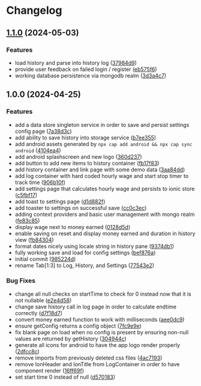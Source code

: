 # Changelog

## [1.1.0](https://github.com/TheQueenIsDead/loot-logger/compare/app-v1.0.0...app-v1.1.0) (2024-05-03)


### Features

* load history and parse into history log ([37984d9](https://github.com/TheQueenIsDead/loot-logger/commit/37984d97b7580eedaf484a69fbd15a0dd83a55cb))
* provide user feedback on failed login / register ([eb575f6](https://github.com/TheQueenIsDead/loot-logger/commit/eb575f6c3771efdabb87c375f297707f88354a99))
* working database persistence via mongodb realm ([3d3a4c7](https://github.com/TheQueenIsDead/loot-logger/commit/3d3a4c71fd7383800933bd627a940ea5276700c2))

## 1.0.0 (2024-04-25)


### Features

* add a data store singleton service in order to save and persist settings config page ([7a38d3c](https://github.com/TheQueenIsDead/loot-logger/commit/7a38d3cad75fc421b055ab8cd862c3b02a0acbc0))
* add ability to save history into storage service ([b7ee355](https://github.com/TheQueenIsDead/loot-logger/commit/b7ee355762e2a3b66143506885ed20f0e817ae94))
* add android assets generated by `npx cap add android && npx cap sync android` ([4104ea4](https://github.com/TheQueenIsDead/loot-logger/commit/4104ea4b5aa1eaf8c6dc708b31ae48eb4753031e))
* add android splashscreen and new logo ([360d237](https://github.com/TheQueenIsDead/loot-logger/commit/360d23707754d2f165838c18a539ad360e8aa87e))
* add button to add new items to history container ([fb17f83](https://github.com/TheQueenIsDead/loot-logger/commit/fb17f83c222d221b4418d0a22b67f088ff593946))
* add history container and link page with some demo data ([3aa84dd](https://github.com/TheQueenIsDead/loot-logger/commit/3aa84dd1ec9c45c958d79e339d8da19861aba5cb))
* add log container with hard coded hourly wage and start stop timer to track time ([906b10f](https://github.com/TheQueenIsDead/loot-logger/commit/906b10fade1fbc590d6812e919afc13923ee4080))
* add settings page that calculates hourly wage and persists to ionic store ([c5fbf17](https://github.com/TheQueenIsDead/loot-logger/commit/c5fbf174f1f4dab8a12bc1b1786a0bfbadfcfb3e))
* add toast to settings page ([d1d882f](https://github.com/TheQueenIsDead/loot-logger/commit/d1d882f019ef00df55858c319f81c94137e009a5))
* add toaster to settings on successful save ([cc0c3ec](https://github.com/TheQueenIsDead/loot-logger/commit/cc0c3ece642a7bfe6da8831e58c224ce880d5a36))
* adding context providers and basic user management with mongo realm ([fe83c85](https://github.com/TheQueenIsDead/loot-logger/commit/fe83c85ab8340b8f7c57d5c76e9466f4f97edffd))
* display wage next to money earned ([0128d5d](https://github.com/TheQueenIsDead/loot-logger/commit/0128d5d3acea6f3db78921307b26c58eafbcec7e))
* enable saving on reset and display money earned and duration in history view ([fb84304](https://github.com/TheQueenIsDead/loot-logger/commit/fb843049b745d1d5d49656fbd199ec024e4e8b31))
* format dates nicely using locale string in history pane ([9374db1](https://github.com/TheQueenIsDead/loot-logger/commit/9374db1c1261e015ecc0515aebe65ecbf88b5435))
* fully working save and load for config settings ([bef876a](https://github.com/TheQueenIsDead/loot-logger/commit/bef876a44cb616e6f79e73963aa3ac5e747c75bc))
* initial commit ([985224d](https://github.com/TheQueenIsDead/loot-logger/commit/985224d967bfe71564833d5c8357560c9abad7b5))
* rename Tab[1:3] to Log, History, and Settings ([77543e2](https://github.com/TheQueenIsDead/loot-logger/commit/77543e2ae402e07451182d02f6ff9b7a74106423))


### Bug Fixes

* change all null checks on startTime to check for 0 instead now that it is not nullable ([e2e4d58](https://github.com/TheQueenIsDead/loot-logger/commit/e2e4d58fb57e8e2eb5da6950a08910181051096d))
* change save history call in log page in order to calculate endtime correctly ([d7f18d7](https://github.com/TheQueenIsDead/loot-logger/commit/d7f18d7ce98a216635afd1c74a5a6dc6258e750f))
* convert money earned function to work with milliseconds ([aee0dc9](https://github.com/TheQueenIsDead/loot-logger/commit/aee0dc9daa0e339db55f7bf589a5016e344e37f8))
* ensure getConfig returns a config object ([7fc9e9e](https://github.com/TheQueenIsDead/loot-logger/commit/7fc9e9e79adfefd980d405613201f79fee38fdeb))
* fix blank page on load when no config is present by ensuring non-null values are returned by getHistory ([304944c](https://github.com/TheQueenIsDead/loot-logger/commit/304944c681c5095d853f4a1f897fc4f60b15d543))
* generate all icons for android to have the app logo render properly ([2dfcc8c](https://github.com/TheQueenIsDead/loot-logger/commit/2dfcc8c72f9ae1eb8fa210844f4ee3fa83088f68))
* remove imports from previously deleted css files ([4ac7193](https://github.com/TheQueenIsDead/loot-logger/commit/4ac719394e44ab20a6d91a455f3ba56db9cfcbc9))
* remove IonHeader and IonTitle from LogContainer in order to have component render ([16ff69f](https://github.com/TheQueenIsDead/loot-logger/commit/16ff69f2517b27c688dbb42c933f7a0ad8469725))
* set start time 0 instead of null ([d570183](https://github.com/TheQueenIsDead/loot-logger/commit/d57018304a5da108247efb80dccb41492a22cac7))

